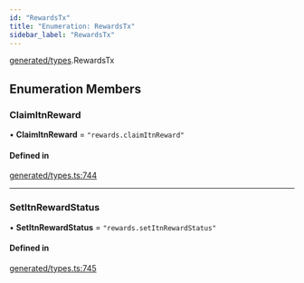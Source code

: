 ```yaml
---
id: "RewardsTx"
title: "Enumeration: RewardsTx"
sidebar_label: "RewardsTx"
---
```


[generated/types](../../../../modules/Generated/Types/Types.md).RewardsTx

## Enumeration Members

### ClaimItnReward

• **ClaimItnReward** = ``"rewards.claimItnReward"``

#### Defined in

[generated/types.ts:744](https://github.com/PolymeshAssociation/polymesh-sdk/blob/fedc4714f/src/generated/types.ts#L744)

___

### SetItnRewardStatus

• **SetItnRewardStatus** = ``"rewards.setItnRewardStatus"``

#### Defined in

[generated/types.ts:745](https://github.com/PolymeshAssociation/polymesh-sdk/blob/fedc4714f/src/generated/types.ts#L745)
